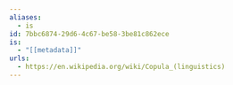 ```yaml
---
aliases:
  - is
id: 7bbc6874-29d6-4c67-be58-3be81c862ece
is:
  - "[[metadata]]"
urls:
  - https://en.wikipedia.org/wiki/Copula_(linguistics)
---
```

